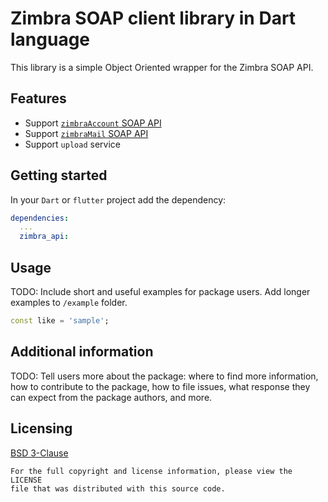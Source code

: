 Zimbra SOAP client library in Dart language
===========================================
This library is a simple Object Oriented wrapper for the Zimbra SOAP API.

## Features
* Support [`zimbraAccount` SOAP API](https://files.zimbra.com/docs/soap_api/9.0.0/api-reference/zimbraAccount/service-summary.html)
* Support [`zimbraMail` SOAP API](https://files.zimbra.com/docs/soap_api/9.0.0/api-reference/zimbraMail/service-summary.html)
* Support `upload` service

## Getting started
In your `Dart` or `flutter` project add the dependency:
```yml
dependencies:
  ...
  zimbra_api:
```

## Usage

TODO: Include short and useful examples for package users. Add longer examples
to `/example` folder. 

```dart
const like = 'sample';
```

## Additional information

TODO: Tell users more about the package: where to find more information, how to 
contribute to the package, how to file issues, what response they can expect 
from the package authors, and more.

## Licensing
[BSD 3-Clause](LICENSE)

    For the full copyright and license information, please view the LICENSE
    file that was distributed with this source code.
